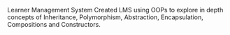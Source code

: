 Learner Management System 
Created LMS using OOPs to explore in depth concepts of Inheritance, Polymorphism, Abstraction, Encapsulation, Compositions and Constructors.
